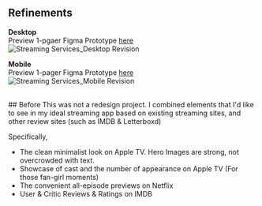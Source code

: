 ## Refinements
**Desktop** <br>
Preview 1-pgaer Figma Prototype [here](https://www.figma.com/proto/8OtRBAe03yaAyv5vaLdfwQ/3-%E2%80%94-Layout?page-id=6387%3A814&node-id=18981%3A1609&viewport=72%2C-772%2C0.3&scaling=scale-down-width&starting-point-node-id=18981%3A1609&hotspot-hints=0&hide-ui=1)
![Streaming Services_Desktop Revision](https://user-images.githubusercontent.com/91729217/180651625-059e6339-bf53-4297-bed5-cdc04084552d.jpg)
<br>

**Mobile** <br>
Preview 1-pager Figma Prototype [here](https://www.figma.com/proto/8OtRBAe03yaAyv5vaLdfwQ/3-%E2%80%94-Layout?page-id=6387%3A814&node-id=18983%3A2328&viewport=72%2C-772%2C0.3&scaling=min-zoom&starting-point-node-id=18983%3A2328&hotspot-hints=0&hide-ui=1)
<br>
![Streaming Services_Mobile Revision](https://user-images.githubusercontent.com/91729217/180651688-47d306d2-ab1b-43ee-b17c-17f15dceb924.jpg)

<br>
## Before
This was not a redesign project. I combined elements that I'd like to see in my ideal streaming app based on existing streaming sites, and other review sites (such as IMDB & Letterboxd)

Specifically, 
- The clean minimalist look on Apple TV. Hero Images are strong, not overcrowded with text.
- Showcase of cast and the number of appearance on Apple TV (For those fan-girl moments) 
- The convenient all-episode previews on Netflix
- User & Critic Reviews & Ratings on IMDB
